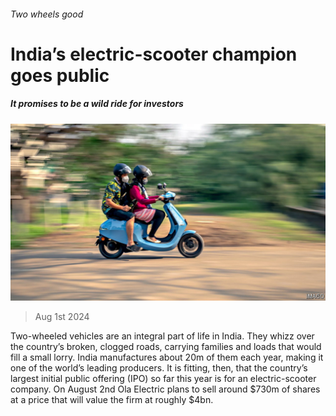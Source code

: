 ###### Two wheels good

# India’s electric-scooter champion goes public 

##### It promises to be a wild ride for investors 

![image](images/20240803_WBP502.jpg) 

> Aug 1st 2024 

Two-wheeled vehicles are an integral part of life in India. They whizz over the country’s broken, clogged roads, carrying families and loads that would fill a small lorry. India manufactures about 20m of them each year, making it one of the world’s leading producers. It is fitting, then, that the country’s largest initial public offering (IPO) so far this year is for an electric-scooter company. On August 2nd Ola Electric plans to sell around $730m of shares at a price that will value the firm at roughly $4bn.

